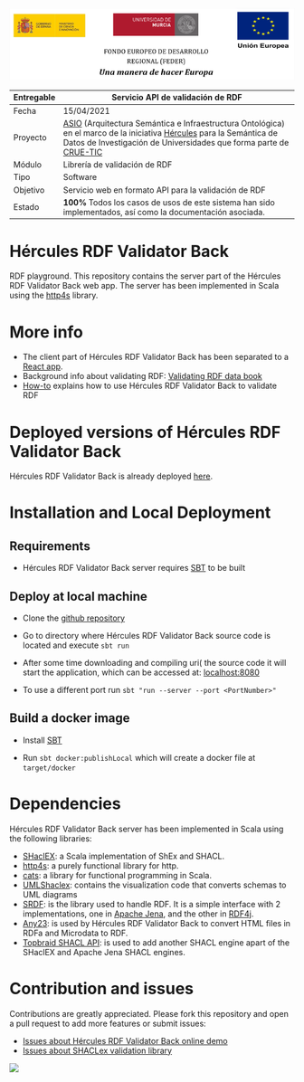 ![](https://github.com/HerculesCRUE/ib-asio-docs-/blob/master/images/logos_feder.png)

| Entregable     | Servicio API de validación de RDF                            |
| -------------- | ------------------------------------------------------------ |
| Fecha          | 15/04/2021                                                   |
| Proyecto       | [ASIO](https://www.um.es/web/hercules/proyectos/asio) (Arquitectura Semántica e Infraestructura Ontológica) en el marco de la iniciativa [Hércules](https://www.um.es/web/hercules/) para la Semántica de Datos de Investigación de Universidades que forma parte de [CRUE-TIC](https://www.crue.org/proyecto/hercules/) |
| Módulo         | Librería de validación de RDF                  |
| Tipo           | Software                                                     |
| Objetivo       | Servicio web en formato API para la validación de RDF |
| Estado         | **100%** Todos los casos de usos de este sistema han sido implementados, así como la documentación asociada. |

# Hércules RDF Validator Back

RDF playground. This repository contains the server part of the Hércules RDF Validator Back web app.
The server has been implemented in Scala using the [http4s](https://http4s.org/) library. 

# More info

* The client part of Hércules RDF Validator Back has been separated to a [React app](https://github.com/weso/rdfshape-client).
* Background info about validating RDF: [Validating RDF data book](http://book.validatingrdf.com)
* [How-to](https://github.com/labra/rdfshape/wiki/Tutorial) explains how to use Hércules RDF Validator Back to validate RDF

# Deployed versions of Hércules RDF Validator Back

Hércules RDF Validator Back is already deployed [here](http://rdfshape.weso.es).

# Installation and Local Deployment 

## Requirements

* Hércules RDF Validator Back server requires [SBT](https://www.scala-sbt.org/) to be built

## Deploy at local machine

* Clone the [github repository](https://github.com/labra/rdfshape)

* Go to directory where Hércules RDF Validator Back source code is located and execute `sbt run`

* After some time downloading and compiling           uri(
the source code it will start the application, which can be accessed at: [localhost:8080](http://localhost:8080)

* To use a different port run `sbt "run --server --port <PortNumber>"`

## Build a docker image

* Install [SBT](https://www.scala-sbt.org/)

* Run `sbt docker:publishLocal` which will create a docker file at `target/docker`

# Dependencies

Hércules RDF Validator Back server has been implemented in Scala using the following libraries:

* [SHaclEX](https://github.com/labra/shaclex): a Scala implementation of ShEx and SHACL.
* [http4s](https://http4s.org/): a purely functional library for http.
* [cats](https://typelevel.org/cats/): a library for functional programming in Scala.
* [UMLShaclex](https://github.com/labra/shaclex): contains the visualization code that converts schemas to UML diagrams
* [SRDF](http://www.weso.es/srdf/): is the library used to handle RDF. It is a simple interface with 2 implementations, one in [Apache Jena](https://jena.apache.org/), and the other in [RDF4j](https://rdf4j.org/).
* [Any23](https://any23.apache.org/): is used by Hércules RDF Validator Back to convert HTML files in RDFa and Microdata to RDF.
* [Topbraid SHACL API](https://github.com/TopQuadrant/shacl): is used to add another SHACL engine apart of the SHaclEX and Apache Jena SHACL engines.

# Contribution and issues

Contributions are greatly appreciated. Please fork this repository and open a pull request to add more features or submit issues:

* [Issues about Hércules RDF Validator Back online demo](https://github.com/labra/rdfshape/issues)
* [Issues about SHACLex validation library](https://github.com/labra/shaclex/issues)

<a href="https://github.com/weso/rdfshape/graphs/contributors">
  <img src="https://contributors-img.web.app/image?repo=weso/rdfshape" />
</a>
